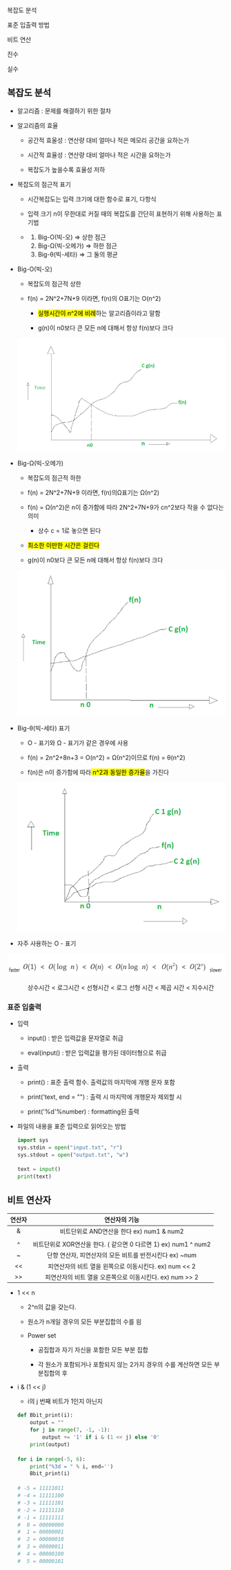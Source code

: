 복잡도 분석

표준 입출력 방법

비트 연산

진수

실수



## 복잡도 분석

- 알고리즘 : 문제를 해결하기 위한 절차

- 알고리즘의 효율
  
  - 공간적 효울성 : 연산량 대비 얼마나 적은 메모리 공간을 요하는가
  
  - 시간적 효율성 : 연산량 대비 얼마나 적은 시간을 요하는가
  
  - 복잡도가 높을수록 효율성 저하

- 복잡도의 점근적 표기
  
  - 시간복잡도는 입력 크기에 대한 함수로 표기, 다항식
  
  - 입력 크기 n이 무한대로 커질 때의 복잡도를 간단히 표현하기 위해 사용하는 표기법
  
  - 1. Big-O(빅-오) ⇒ 상한 점근
    2. Big-Ω(빅-오메가) ⇒ 하한 점근
    3. Big-θ(빅-세타) ⇒ 그 둘의 평균

- Big-O(빅-오)
  
  - 복잡도의 점근적 상한
  
  - f(n) = 2N^2+7N+9 이라면, f(n)의 O표기는 O(n^2)
    
    - <mark>실행시간이 n^2에 비례</mark>하는 알고리즘이라고 말함
    
    - g(n)이 n0보다 큰 모든 n에 대해서 항상  f(n)보다 크다
  
  <img title="" src="./imgsrc/bigoh.png" alt="">

- Big-Ω(빅-오메가)
  
  - 복잡도의 점근적 하한
  
  - f(n) = 2N^2+7N+9 이라면, f(n)의Ω표기는 Ω(n^2)
  
  - f(n) = Ω(n^2)은 n이  증가함에 따라 2N^2+7N+9가 cn^2보다 작을 수 없다는 의미 
    
    - 상수 c = 1로 놓으면 된다
  
  - <mark>최소한 이만한 시간은 걸린다</mark>
  
  - g(n)이 n0보다 큰 모든 n에 대해서 항상 f(n)보다 크다
  
  <img title="" src="./imgsrc/bigomega.png" alt="">

- Big-θ(빅-세타) 표기
  
  - O - 표기와 Ω - 표기가 같은 경우에 사용
  
  - f(n) = 2n^2+8n+3 = O(n^2) = Ω(n^2)이므로 f(n) = θ(n^2)
  
  - f(n)은 n이 증가함에 따라<mark> n^2과 동일한 증가율</mark>을 가진다
  
  <img title="" src="./imgsrc/bigtheta.png" alt="">

- 자주 사용하는 O - 표기

<img title="" src="./imgsrc/시간복잡도성능비교.png" alt="">

            상수시간 < 로그시간 < 선형시간 < 로그 선형 시간 < 제곱 시간 < 지수시간

### 표준 입출력

- 입력
  
  - input()  :  받은 입력값을 문자열로 취급
  
  - eval(input()  :  받은 입력값을 평가된 데이터형으로 취급

- 출력
  
  - print()  :  표준 출력 함수. 출력값의 마지막에 개행 문자 포함
  
  - print('text, end = "")  :  출력 시 마지막에 개행문자 제외할 시
  
  - print('%d'%number) : formatting된 출력

- 파일의 내용을 표준 입력으로 읽어오는 방법
  
  ```python
  import sys
  sys.stdin = open("input.txt", "r")
  sys.stdout = open("output.txt", "w")
  
  text = input()
  print(text)
  ```

## 비트 연산자

| 연산자 | 연산자의 기능                                         |
|:---:|:-----------------------------------------------:|
| &   | 비트단위로 AND연산을 한다 ex) num1 & num2                 |
| |   | 비트단위로 OR연산을 한다 ex) num1 \| num2                 |
| ^   | 비트단위로 XOR연산을 한다. ( 같으면 0 다르면 1) ex) num1 ^ num2 |
| ~   | 단향 연산자, 피연산자의 모든 비트를 반전시킨다 ex) ~num             |
| <<  | 피연산자의 비트 열을 왼쪽으로 이동시킨다. ex) num << 2            |
| >>  | 피연산자의 비트 열을 오른쪽으로 이동시킨다. ex) num >> 2           |

- 1 << n
  
  - 2^n의 값을 갖는다.
  
  - 원소가 n개일 경우의 모든 부분집합의 수를 읨
  
  - Power set
    
    - 공집합과 자기 자신을 포함한 모든 부분 집합
    
    - 각 원소가 포함되거나 포함되지 않는 2가지 경우의 수를 계산하면 모든 부분집합의 후

- i & (1 << j)
  
  - i의  j 번째 비트가 1인지 아닌지
  
  ```python
  def Bbit_print(i):
      output = ""
      for j in range(7, -1, -1):
          output += '1' if i & (1 << j) else '0'
      print(output)
  
  for i in range(-5, 6):
      print("%3d = " % i, end='')
      Bbit_print(i)
  
  # -5 = 11111011
  # -4 = 11111100
  # -3 = 11111101
  # -2 = 11111110
  # -1 = 11111111
  #  0 = 00000000
  #  1 = 00000001
  #  2 = 00000010
  #  3 = 00000011
  #  4 = 00000100
  #  5 = 00000101
  ```




